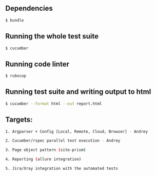 ## Dependencies

``` sh
$ bundle
```

## Running the whole test suite

``` sh
$ cucumber
```

## Running code linter

``` sh
$ rubocop
```

## Running test suite and writing output to html

``` sh
$ cucumber --format html --out report.html
```

## Targets:
``` sh
1. Argparser + Config [Local, Remote, Cloud, Browser] - Andrey
```
``` sh
2. Cucumber/rspec parallel test execution - Andrey
```
``` sh
3. Page object pattern (site-prism)
```
``` sh
4. Reporting (allure integration)
```
``` sh
5. Jira/Xray integration with the automated tests
```

